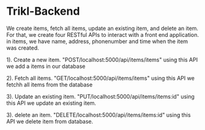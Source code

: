 # Trikl-Backend

We create items, fetch all items, update an existing item, and delete an item. For that, we create four RESTful APIs to interact with a front end application.
in items, we have name, address, phonenumber and time when the item was created.

1). Create a new item.
"POST/localhost:5000/api/items/items" using this API we add a items in our database 

2). Fetch all items.
"GET/localhost:5000/api/items/items" using this API we fetchh all items from the database

3). Update an existing item.
"PUT/localhost:5000/api/items/items:id" using this API we update an existing item.

3). delete an item.
"DELETE/localhost:5000/api/items/items:id" using this API we delete item from database.
